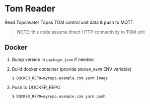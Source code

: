 # Tom Reader

Read Topolwater Topas TOM control unit data & push to MQTT.

> NOTE: this code assume direct HTTP connectivity to TOM unit

## Docker

1. Bump version in `package.json` if needed

2. Build docker container (provide `DOCKER_REPO` ENV variable)
    ```
    $ DOCKER_REPO=myrepo.example.com yarn image
    ```

3. Push to DOCKER_REPO
    ```
    $ DOCKER_REPO=myrepo.example.com yarn push
    ```